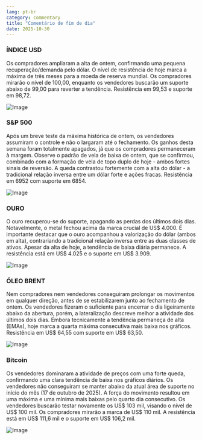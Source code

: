 ```yaml
---
lang: pt-br
category: commentary
title: "Comentário de fim de dia"
date: 2025-10-30
---
```


### ÍNDICE USD

Os compradores ampliaram a alta de ontem, confirmando uma pequena recuperação/demanda pelo dólar. O nível de resistência de hoje marca a máxima de três meses para a moeda de reserva mundial. Os compradores mirarão o nível de 100,00, enquanto os vendedores buscarão um suporte abaixo de 99,00 para reverter a tendência. Resistência em 99,53 e suporte em 98,72.

![Image](https://markleighedu.github.io/img/Oct-2025/30-Oct-2025/usdindex.jpg)

### S&P 500

Após um breve teste da máxima histórica de ontem, os vendedores assumiram o controle e não o largaram até o fechamento. Os ganhos desta semana foram totalmente apagados, já que os compradores permaneceram à margem. Observe o padrão de vela de baixa de ontem, que se confirmou, combinado com a formação de vela de topo duplo de hoje - ambos fortes sinais de reversão. A queda contrastou fortemente com a alta do dólar - a tradicional relação inversa entre um dólar forte e ações fracas. Resistência em 6952 com suporte em 6854.

![Image](https://markleighedu.github.io/img/Oct-2025/30-Oct-2025/sp500.jpg)

### OURO

O ouro recuperou-se do suporte, apagando as perdas dos últimos dois dias. Notavelmente, o metal fechou acima da marca crucial de US$ 4.000. É importante destacar que o ouro acompanhou a valorização do dólar (ambos em alta), contrariando a tradicional relação inversa entre as duas classes de ativos. Apesar da alta de hoje, a tendência de baixa diária permanece. A resistência está em US$ 4.025 e o suporte em US$ 3.909.

![Image](https://markleighedu.github.io/img/Oct-2025/30-Oct-2025/gold.jpg)

### ÓLEO BRENT

Nem compradores nem vendedores conseguiram prolongar os movimentos em qualquer direção, antes de se estabilizarem junto ao fechamento de ontem. Os vendedores fizeram o suficiente para encerrar o dia ligeiramente abaixo da abertura, porém, a lateralização descreve melhor a atividade dos últimos dois dias. Embora tecnicamente a tendência permaneça de alta (EMAs), hoje marca a quarta máxima consecutiva mais baixa nos gráficos. Resistência em US$ 64,55 com suporte em US$ 63,50.

![Image](https://markleighedu.github.io/img/Oct-2025/30-Oct-2025/brentoil.jpg)

### Bitcoin

Os vendedores dominaram a atividade de preços com uma forte queda, confirmando uma clara tendência de baixa nos gráficos diários. Os vendedores não conseguiram se manter abaixo da atual área de suporte no início do mês (17 de outubro de 2025). A força do movimento resultou em uma máxima e uma mínima mais baixas pelo quarto dia consecutivo. Os vendedores buscarão testar novamente os US$ 103 mil, visando o nível de US$ 100 mil. Os compradores mirarão a marca de US$ 110 mil. A resistência está em US$ 111,6 mil e o suporte em US$ 106,2 mil.

![Image](https://markleighedu.github.io/img/Oct-2025/30-Oct-2025/bitcoin.jpg)

